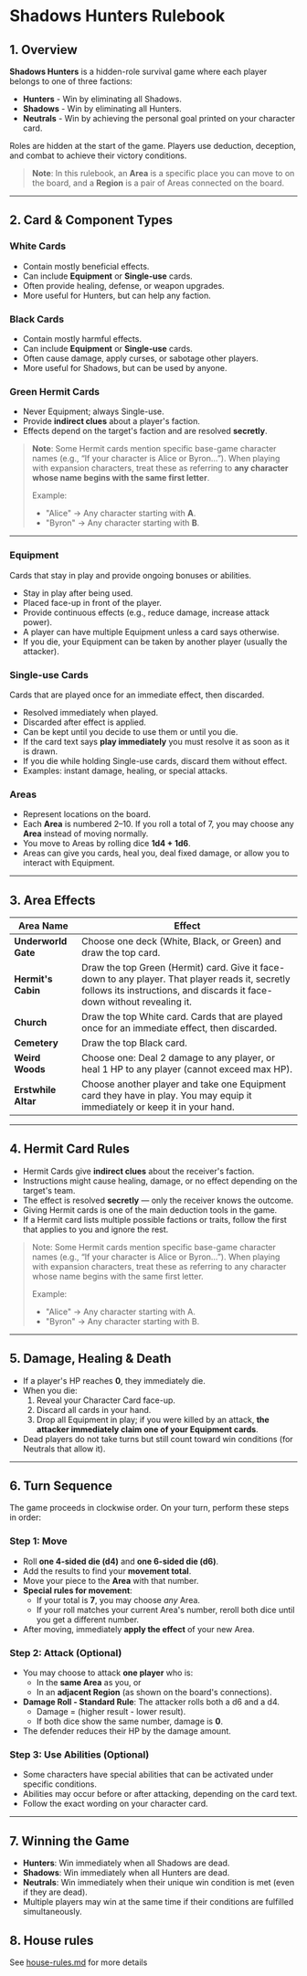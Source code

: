 # Shadows Hunters Rulebook

## 1. Overview

**Shadows Hunters** is a hidden-role survival game where each player belongs to one of three factions:

- **Hunters** - Win by eliminating all Shadows.
- **Shadows** - Win by eliminating all Hunters.
- **Neutrals** - Win by achieving the personal goal printed on your character card.

Roles are hidden at the start of the game. Players use deduction, deception, and combat to achieve their victory conditions.

> **Note**: In this rulebook, an **Area** is a specific place you can move to on the board, and a **Region** is a pair of Areas connected on the board.

---

## 2. Card & Component Types

### White Cards

- Contain mostly beneficial effects.
- Can include **Equipment** or **Single-use** cards.
- Often provide healing, defense, or weapon upgrades.
- More useful for Hunters, but can help any faction.

### Black Cards

- Contain mostly harmful effects.
- Can include **Equipment** or **Single-use** cards.
- Often cause damage, apply curses, or sabotage other players.
- More useful for Shadows, but can be used by anyone.

### Green Hermit Cards

- Never Equipment; always Single-use.
- Provide **indirect clues** about a player's faction.
- Effects depend on the target's faction and are resolved **secretly**.

> **Note**: Some Hermit cards mention specific base-game character names (e.g., “If your character is Alice or Byron…”). When playing with expansion characters, treat these as referring to **any character whose name begins with the same first letter**.
>
> Example:
>
> - "Alice" → Any character starting with **A**.
> - "Byron" → Any character starting with **B**.

---

### Equipment

Cards that stay in play and provide ongoing bonuses or abilities.

- Stay in play after being used.
- Placed face-up in front of the player.
- Provide continuous effects (e.g., reduce damage, increase attack power).
- A player can have multiple Equipment unless a card says otherwise.
- If you die, your Equipment can be taken by another player (usually the attacker).

### Single-use Cards

Cards that are played once for an immediate effect, then discarded.

- Resolved immediately when played.
- Discarded after effect is applied.
- Can be kept until you decide to use them or until you die.
- If the card text says **play immediately** you must resolve it as soon as it is drawn.
- If you die while holding Single-use cards, discard them without effect.
- Examples: instant damage, healing, or special attacks.

### Areas

- Represent locations on the board.
- Each **Area** is numbered 2–10. If you roll a total of 7, you may choose any **Area** instead of moving normally.
- You move to Areas by rolling dice **1d4 + 1d6**.
- Areas can give you cards, heal you, deal fixed damage, or allow you to interact with Equipment.

---

## 3. Area Effects

| Area Name           | Effect                                                                                                                                                                      |
| ------------------- | --------------------------------------------------------------------------------------------------------------------------------------------------------------------------- |
| **Underworld Gate** | Choose one deck (White, Black, or Green) and draw the top card.                                                                                                             |
| **Hermit's Cabin**  | Draw the top Green (Hermit) card. Give it face-down to any player. That player reads it, secretly follows its instructions, and discards it face-down without revealing it. |
| **Church**          | Draw the top White card. Cards that are played once for an immediate effect, then discarded.                                                                                |
| **Cemetery**        | Draw the top Black card.                                                                                                                                                    |
| **Weird Woods**     | Choose one: Deal 2 damage to any player, or heal 1 HP to any player (cannot exceed max HP).                                                                                 |
| **Erstwhile Altar** | Choose another player and take one Equipment card they have in play. You may equip it immediately or keep it in your hand.                                                  |

---

## 4. Hermit Card Rules

- Hermit Cards give **indirect clues** about the receiver's faction.
- Instructions might cause healing, damage, or no effect depending on the target's team.
- The effect is resolved **secretly** — only the receiver knows the outcome.
- Giving Hermit cards is one of the main deduction tools in the game.
- If a Hermit card lists multiple possible factions or traits, follow the first that applies to you and ignore the rest.

> Note: Some Hermit cards mention specific base-game character names (e.g., “If your character is Alice or Byron…”). When playing with expansion characters, treat these as referring to any character whose name begins with the same first letter.
>
> Example:
>
> - "Alice" → Any character starting with A.
> - "Byron" → Any character starting with B.

---

## 5. Damage, Healing & Death

- If a player's HP reaches **0**, they immediately die.
- When you die:
  1. Reveal your Character Card face-up.
  2. Discard all cards in your hand.
  3. Drop all Equipment in play; if you were killed by an attack, **the attacker immediately claim one of your Equipment cards**.
- Dead players do not take turns but still count toward win conditions (for Neutrals that allow it).

---

## 6. Turn Sequence

The game proceeds in clockwise order. On your turn, perform these steps in order:

### Step 1: Move

- Roll **one 4-sided die (d4)** and **one 6-sided die (d6)**.
- Add the results to find your **movement total**.
- Move your piece to the **Area** with that number.
- **Special rules for movement**:
  - If your total is **7**, you may choose _any_ Area.
  - If your roll matches your current Area's number, reroll both dice until you get a different number.
- After moving, immediately **apply the effect** of your new Area.

### Step 2: Attack (Optional)

- You may choose to attack **one player** who is:
  - In the **same Area** as you, or
  - In an **adjacent Region** (as shown on the board's connections).
- **Damage Roll - Standard Rule**: The attacker rolls both a d6 and a d4.
  - Damage = (higher result - lower result).
  - If both dice show the same number, damage is **0**.
- The defender reduces their HP by the damage amount.

### Step 3: Use Abilities (Optional)

- Some characters have special abilities that can be activated under specific conditions.
- Abilities may occur before or after attacking, depending on the card text.
- Follow the exact wording on your character card.

---

## 7. Winning the Game

- **Hunters**: Win immediately when all Shadows are dead.
- **Shadows**: Win immediately when all Hunters are dead.
- **Neutrals**: Win immediately when their unique win condition is met (even if they are dead).
- Multiple players may win at the same time if their conditions are fulfilled simultaneously.

## 8. House rules

See [house-rules.md](house-rules.md) for more details
